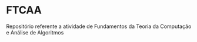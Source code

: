 # FTCAA
Repositório referente a atividade de Fundamentos da Teoria da Computação e Análise de Algoritmos
